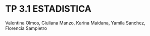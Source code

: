 # TP 3.1 ESTADISTICA
Valentina Olmos, Giuliana Manzo, Karina Maidana, Yamila Sanchez, Florencia Sampietro

